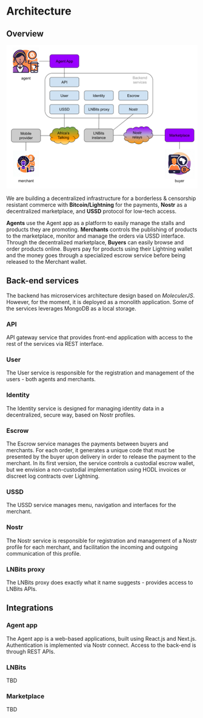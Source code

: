 # Architecture

## Overview

![Overall architecture](./architecture.svg)

We are building a decentralized infrastructure for a borderless & censorship resistant commerce with **Bitcoin/Lightning** for the payments, **Nostr** as a decentralized marketplace, and **USSD** protocol for low-tech access.

**Agents** use the Agent app as a platform to easily manage the stalls and products they are promoting. **Merchants** controls the publishing of products to the marketplace, monitor and manage the orders via USSD interface. Through the decentralized marketplace, **Buyers** can easily browse and order products online. Buyers pay for products using their Lightning wallet and the money goes through a specialized escrow service before being released to the Merchant wallet.

## Back-end services

The backend has microservices architecture design based on _MoleculerJS_. However, for the moment, it is deployed as a monolith application. Some of the services leverages MongoDB as a local storage.

### API

API gateway service that provides front-end application with access to the rest of the services via REST interface.

### User

The User service is responsible for the registration and management of the users - both agents and merchants.

### Identity

The Identity service is designed for managing identity data in a decentralized, secure way, based on Nostr profiles.

### Escrow

The Escrow service manages the payments between buyers and merchants. For each order, it generates a unique code that must be presented by the buyer upon delivery in order to release the payment to the merchant. In its first version, the service controls a custodial escrow wallet, but we envision a non-custodial implementation using HODL invoices or discreet log contracts over Lightning.

### USSD

The USSD service manages menu, navigation and interfaces for the merchant.

### Nostr

The Nostr service is responsible for registration and management of a Nostr profile for each merchant, and facilitation the incoming and outgoing communication of this profile.

### LNBits proxy

The LNBits proxy does exactly what it name suggests - provides access to LNBits APIs.

## Integrations

### Agent app

The Agent app is a web-based applications, built using React.js and Next.js. Authentication is implemented via Nostr connect. Access to the back-end is through REST APIs.

### LNBits

TBD

### Marketplace

TBD
